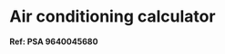 <!DOCTYPE html>
<html lang="fr">
    <head>
        <meta charset="UTF-8">
        <meta http-equiv="X-UA-Compatible" content="IE=edge">
        <meta name="description" content="">
        <meta name="viewport" content="width=device-width, initial-scale=1">
    </head>

<h1 id="tw-target-text" class="tw-data-text tw-text-large XcVN5d tw-ta" dir="ltr" style="text-align: left;" data-placeholder="Traduction"><strong><span lang="en">Air conditioning calculator</span></strong></h1>
<p><strong><span lang="en">Ref: PSA 9640045680</span></strong></p>
	
	
</html>